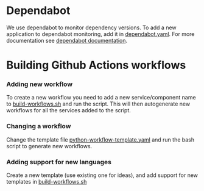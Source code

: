 # Dependabot
We use dependabot to monitor dependency versions. To add a new application to dependabot monitoring, add it in
[dependabot.yaml](dependabot.yaml). For more documentation see
[dependabot documentation](https://docs.github.com/en/free-pro-team@latest/github/administering-a-repository/keeping-your-dependencies-updated-automatically).

# Building Github Actions workflows

### Adding new workflow
To create a new workflow you need to add a new service/component name to
[build-workflows.sh](build-worflows.sh) and run the script. This will then autogenerate
new workflows for all the services added to the script.

### Changing a workflow
Change the template file [python-workflow-template.yaml](python-workflow-template.yaml) and
run the bash script to generate new workflows.

### Adding support for new languages
Create a new template (use existing one for ideas), and add support for new templates
in [build-workflows.sh](build-worflows.sh)
